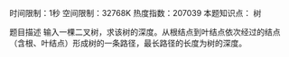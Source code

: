 时间限制：1秒 空间限制：32768K 热度指数：207039
本题知识点： 树

题目描述
输入一棵二叉树，求该树的深度。从根结点到叶结点依次经过的结点（含根、叶结点）形成树的一条路径，最长路径的长度为树的深度。